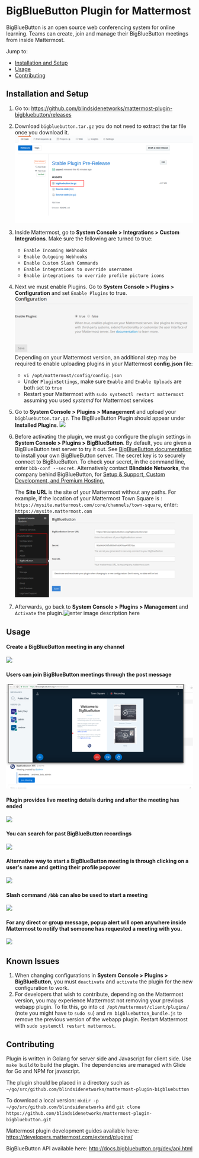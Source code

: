 
# BigBlueButton Plugin for Mattermost
BigBlueButton is an open source web conferencing system for online learning. Teams can create, join and manage their BigBlueButton meetings from inside Mattermost.

Jump to:

- [Installation and Setup](https://github.com/blindsidenetworks/mattermost-plugin-bigbluebutton/blob/master/README.md#installation-and-setup)  
- [Usage](https://github.com/blindsidenetworks/mattermost-plugin-bigbluebutton/blob/master/README.md#usage)
- [Contributing](https://github.com/blindsidenetworks/mattermost-plugin-bigbluebutton/blob/master/README.md#contributing)

## Installation and Setup

 1. Go to: https://github.com/blindsidenetworks/mattermost-plugin-bigbluebutton/releases
 2. Download `bigbluebutton.tar.gz` you do not need to extract the tar file once you download it.![enter image description here](https://raw.githubusercontent.com/blindsidenetworks/mattermost-plugin-bigbluebutton/master/docs_images/download_binary.png?token=AQcJwAEZnlU-0YcwkuRX5CIiis4L7ENbks5bRiAmwA==)
 3. Inside Mattermost, go to **System Console > Integrations > Custom Integrations**. Make sure the following are turned to true:
	- `Enable Incoming Webhooks`
	- `Enable Outgoing Webhooks`
	- `Enable Custom Slash Commands`
	- `Enable integrations to override usernames`
	- `Enable integrations to override profile picture icons`
 4. Next we must enable Plugins. Go to **System Console > Plugins > Configuration** and set `Enable Plugins` to true. ![enter image description here](https://raw.githubusercontent.com/blindsidenetworks/mattermost-plugin-bigbluebutton/master/docs_images/enableplugins.png?token=AQcJwEJmN0uiifTscnFiiU48DWrluxuqks5bRiYKwA==)
 Depending on your Mattermost version, an additional step may be required to enable uploading plugins in your Mattermost **config.json** file:
	 - `vi /opt/mattermost/config/config.json`
	 - Under `PluginSettings`, make sure `Enable` and `Enable Uploads` are both set to `true`
	 - Restart your Mattermost with `sudo systemctl restart mattermost` assuming you used *systemd* for Mattermost 	services
 5. Go to **System Console > Plugins > Management** and upload your `bigbluebutton.tar.gz`. The BigBlueButton Plugin should appear under **Installed Plugins**.    ![
](https://raw.githubusercontent.com/blindsidenetworks/mattermost-plugin-bigbluebutton/master/docs_images/PluginManagement.png?token=AQcJwJTKKoWnMVDJ4dpx_ekktQPf2aaYks5bRlbxwA==)
 6. Before activating the plugin, we must go configure the plugin settings in **System Console > Plugins > BigBlueButton**. By default, you are given a BigBlueButton test server to try it out. See [BigBlueButton documentation](http://docs.bigbluebutton.org/install/install.html#Install_) to install your own BigBlueButton server. The secret key is to securely connect to BigBlueButton. To check your secret, in the command line, enter `bbb-conf --secret`.
Alternatively contact **Blindside Networks**, the company behind BigBlueButton, for  [Setup & Support, Custom Development, and Premium Hosting.](https://blindsidenetworks.com/services/)

	The **Site URL** is the site of your Mattermost without any paths. For example, if the location of your Mattermost Town Square is : `https://mysite.mattermost.com/core/channels/town-square`, enter: `https://mysite.mattermost.com`![](https://raw.githubusercontent.com/blindsidenetworks/mattermost-plugin-bigbluebutton/master/docs_images/BBBsettingspage.png?token=AQcJwOiFKKpG3rAC6zpMgyjFt1xxsAHUks5bRlbWwA==)

 7. Afterwards, go back to **System Console > Plugins > Management** and `Activate` the plugin.![enter image description here](https://raw.githubusercontent.com/ypgao1/mattermost-plugin-bigbluebutton/master/docs_images/activate.png)


## Usage
#### Create a BigBlueButton meeting in any channel
![
](https://raw.githubusercontent.com/blindsidenetworks/mattermost-plugin-bigbluebutton/master/docs_images/createchannelheader.png?token=AQcJwGNXFfgZDas39u6cMmvo9Ez4__wZks5bRlZMwA==)

#### Users can join BigBlueButton meetings through the post message
![enter image description here](https://raw.githubusercontent.com/blindsidenetworks/mattermost-plugin-bigbluebutton/master/docs_images/insideBBB.png?token=AQcJwHnEpnQ4P6TsA7oCvSbydYUZLL6Tks5bRlaIwA==)

#### Plugin provides live meeting details during and after the meeting has ended
![
](https://raw.githubusercontent.com/blindsidenetworks/mattermost-plugin-bigbluebutton/master/docs_images/recordingmanagment.png?token=AQcJwNTPze74hXBY2SPLfNwbGLMUHvKqks5bRldgwA==)

#### You can search for past BigBlueButton recordings
![
](https://raw.githubusercontent.com/blindsidenetworks/mattermost-plugin-bigbluebutton/master/docs_images/view_recordings.png?token=AQcJwHF15ggDw3kGry7Wfc_whTsUsJ8Qks5bRleAwA==)

#### Alternative way to start a BigBlueButton meeting is through clicking on a user's name and getting their profile popover
![
](https://raw.githubusercontent.com/blindsidenetworks/mattermost-plugin-bigbluebutton/master/docs_images/popover.png?token=AQcJwNMm9QtWz0bnQql2iY9j7a1g9A7hks5bRle_wA==)

#### Slash command `/bbb` can also be used to start a meeting
![
](https://raw.githubusercontent.com/blindsidenetworks/mattermost-plugin-bigbluebutton/master/docs_images/slashcommand.png?token=AQcJwLt-G-iCatq_imuPqHNvau42k4Feks5bRlf-wA==)

#### For any direct or group message, popup alert will open anywhere inside Mattermost to notify that someone has requested a meeting with you.
![
](https://raw.githubusercontent.com/blindsidenetworks/mattermost-plugin-bigbluebutton/master/docs_images/popup_modal.png?token=AQcJwJVBz6NRUNNtQpwpZivcF6gW-Lr8ks5bRlgZwA==)

## Known Issues

 1. When changing configurations in **System Console > Plugins > BigBlueButton**, you must `deactivate` and `activate` the plugin for the new configuration to work.
 2. For developers that wish to contribute, depending on the Mattermost version, you may experience Mattermost not removing your previous webapp plugin. To fix this, go into `cd /opt/mattermost/client/plugins/` (note you might have to `sudo su`) and `rm bigbluebutton_bundle.js` to remove the previous version of the webapp plugin.  Restart Mattermost with `sudo systemctl restart mattermost`.

## Contributing

Plugin is written in Golang for server side and Javascript for client side. Use `make build` to build the plugin.
The dependencies are managed with Glide for Go and NPM for javascript.

The plugin should be placed in a directory such as `~/go/src/github.com/blindsidenetworks/mattermost-plugin-bigbluebutton`

To download a local version: `mkdir -p ~/go/src/github.com/blindsidenetworks` and `git clone https://github.com/blindsidenetworks/mattermost-plugin-bigbluebutton.git`

Mattermost plugin development guides available here: https://developers.mattermost.com/extend/plugins/

BigBlueButton API available here: http://docs.bigbluebutton.org/dev/api.html
